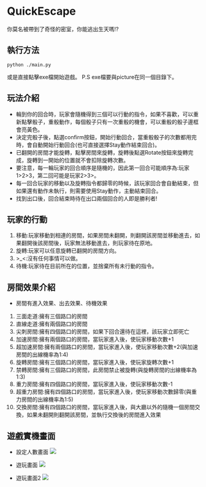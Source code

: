 # QuickEscape

你莫名被帶到了奇怪的密室，你能逃出生天嗎!?
## 執行方法
```code=python
python ./main.py
```
或是直接點擊exe檔開始遊戲。
P.S exe檔要與picture在同一個目錄下。

## 玩法介紹

- 輪到你的回合時，玩家會隨機得到三個可以行動的指令，如果不喜歡，可以重新點擊骰子，重骰動作，每個骰子只有一次重骰的機會，可以重骰的骰子邊框會亮黃色。
- 決定完骰子後，點選confirm按鈕，開始行動回合，當重骰骰子的次數都用完時，會自動開始行動回合(也可直接選擇Stay動作結束回合)。
- 已翻開的房間才能旋轉，點擊房間來旋轉，旋轉後點選Rotate按鈕來旋轉完成，旋轉到一開始的位置就不會扣除旋轉次數。
- 要注意，每一輪玩家的回合順序是隨機的，因此第一回合可能順序為:玩家1>2>3，第二回可能是玩家2>3>。
- 每一回合玩家的移動以及旋轉指令都歸零的時候，該玩家回合會自動結束，但如果還有動作未執行，則需要使用Stay動作，主動結束回合。
- 找到出口後，回合結束時待在出口兩個回合的人即是勝利者!

## 玩家的行動

1. 移動:玩家移動到相連的房間，如果房間未翻開，則翻開該房間並移動進去，如果翻開後該房間後，玩家無法移動進去，則玩家待在原地。
2. 旋轉:玩家可以任意旋轉已翻開的房間方向。
3. \>_<:沒有任何事情可以做。
4. 待機:玩家待在目前所在的位置，並捨棄所有未行動的指令。

## 房間效果介紹

- 房間有進入效果、出去效果、待機效果

1. 三面走道:擁有三個路口的房間
2. 直線走道:擁有兩個路口的房間
3. 尖刺房間:擁有四個路口的房間，如果下回合還待在這裡，該玩家立即死亡
4. 加速房間:擁有兩個路口的房間，當玩家進入後，使玩家移動次數+1
5. 超加速房間:擁有兩個路口的房間，當玩家進入後，使玩家移動次數+2(與加速房間的出線機率為1:4)
6. 旋轉房間:擁有三個路口的房間，當玩家進入後，使玩家旋轉次數+1
7. 禁轉房間:擁有三個路口的房間，此房間禁止被旋轉(與旋轉房間的出線機率為1:3)
8. 重力房間:擁有四個路口的房間，當玩家進入後，使玩家移動次數-1
9. 超重力房間:擁有四個路口的房間，當玩家進入後，使玩家移動次數歸零(與重力房間的出線機率為1:5)
10. 交換房間:擁有四個路口的房間，當玩家進入後，與大廳以外的隨機一個房間交換，如果未翻開則翻開該房間，並執行交換後的房間進入效果

## 遊戲實機畫面

- 設定人數畫面
![](https://i.imgur.com/HzSaxk9.png)

- 遊玩畫面
![](https://i.imgur.com/kCcieym.png)

- 遊玩畫面2
![](https://i.imgur.com/PDOcxMH.png)
